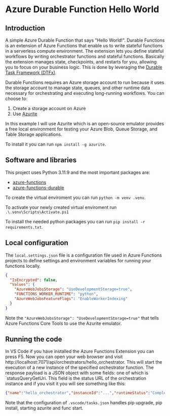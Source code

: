 # Azure Durable Function Hello World

## Introduction

A simple Azure Durable Function that says "Hello World!". Durable Functions is an extension of Azure Functions that enable us to write stateful functions in a serverless compute environment. The extension lets you define stateful workflows by writing orchestrator functions and stateful functions. Basically the extension manages state, checkpoints, and restarts for you, allowing you to focus on your business logic. This is done by leveraging the [Durable Task Framework (DTFx)](https://github.com/Azure/durabletask).

Durable Functions requires an Azure storage account to run because it uses the storage account to manage state, queues, and other runtime data necessary for orchestrating and executing long-running workflows. You can choose to:

1. Create a storage account on Azure
2. Use [Azurite](https://github.com/Azure/Azurite)

In this example I will use Azurite which is an open-source emulator provides a free local environment for testing your Azure Blob, Queue Storage, and Table Storage applications. 

To install it you can run `npm install -g azurite`.

## Software and libraries

This project uses Python 3.11.9 and the most important packages are:

- [azure-functions](https://pypi.org/project/azure-functions/)
- [azure-functions-durable](https://pypi.org/project/azure-functions-durable/)

To create the virtual enviroment you can run `python -m venv .venv`.

To activate your newly created virtual enviroment run `.\.venv\Scripts\Activate.ps1`

To install the needed python packages you can run `pip install -r requirements.txt`.

## Local configuration

The `local.settings.json` file is a configuration file used in Azure Functions projects to define settings and environment variables for running your functions locally.

```json
{
  "IsEncrypted": false,
  "Values": {
    "AzureWebJobsStorage": "UseDevelopmentStorage=true",
    "FUNCTIONS_WORKER_RUNTIME": "python",
    "AzureWebJobsFeatureFlags": "EnableWorkerIndexing"
  }
}
```

Note the `"AzureWebJobsStorage": "UseDevelopmentStorage=true"` that tells Azure Functions Core Tools to use the Azurite emulator.

## Running the code 

In VS Code if you have installed the Azure Functions Extension you can press F5. Now you can open your web browser and visit http://localhost:7071/api/orchestrators/hello_orchestrator. This will start the execution of a new instance of the specified orchestrator function. The response payload is a JSON object with some fields: one of which is `statusQueryGetUri. This field is the status URL of the orchestration instance and if you visit it you will see something like this:

```json
{"name":"hello_orchestrator","instanceId":"...","runtimeStatus":"Completed","input":null,"customStatus":null,"output":["Hello World!","Hello World!"],"createdTime":"...","lastUpdatedTime":"..."}
```

Note that the configuration of `.vscode/tasks.json` handles pip upgrade, pip install, starting azurite and func start.